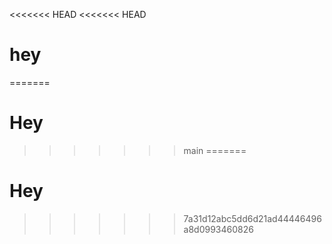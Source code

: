 <<<<<<< HEAD
<<<<<<< HEAD
# hey
=======
# Hey
>>>>>>> main
=======
# Hey

>>>>>>> 7a31d12abc5dd6d21ad44446496a8d0993460826
